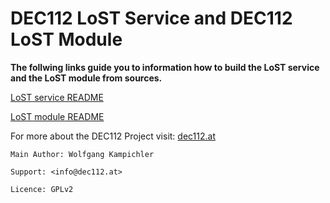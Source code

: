 # DEC112 LoST Service and DEC112 LoST Module

__The follwing links guide you to information how to build the LoST service and the LoST module from sources.__

[LoST service README](https://github.com/dec112/lost/blob/master/service/README.md)

[LoST module README](https://github.com/dec112/lost/blob/master/module/README.md)

For more about the DEC112 Project visit: [dec112.at](https://dec112.at)

```
Main Author: Wolfgang Kampichler

Support: <info@dec112.at>

Licence: GPLv2
```

